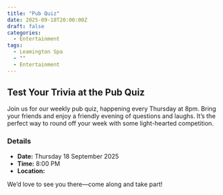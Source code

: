 ```yaml
---
title: "Pub Quiz"
date: 2025-09-18T20:00:00Z
draft: false
categories:
  - Entertainment
tags:
  - Leamington Spa
  - ""
  - Entertainment
---
```


## Test Your Trivia at the Pub Quiz

Join us for our weekly pub quiz, happening every Thursday at 8pm. Bring your friends and enjoy a friendly evening of questions and laughs. It’s the perfect way to round off your week with some light-hearted competition.

### Details
- **Date:** Thursday 18 September 2025
- **Time:** 8:00 PM
- **Location:** 

We’d love to see you there—come along and take part!
